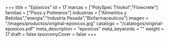 +++
title = "Epóxicos"
id = 17
marcas = ["PolySpec Thiokol","Flowcrete"]
familias = ["Pisos y Polímeros"]
industrias = ["Alimentos y Bebidas","energia","Industria Pesada","Biofarmaceuticos"]
imagen = "/images/productos/original-epoxicos.jpg"
catalogo = "/catalogos/original-epoxicos.pdf"
meta_description = "epoxicos"
meta_keywords = ""
weight = 17
draft = false
taxonomyCover = false
+++
